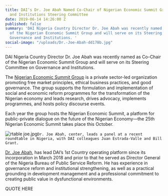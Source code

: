 ```yaml
---
title: DAI’s Dr. Joe Abah Named Co-Chair of Nigerian Economic Summit Group’s Governance
  and Institutions Steering Committee
date: 2019-06-14 14:26:00 Z
published: false
summary: 'DAI Nigeria Country Director Dr. Joe Abah was recently named as Co-Chair
  of the Nigerian Economic Summit Group and will serve on its Steering Committee on
  Governance and Institutions. '
social-image: "/uploads/Dr.-Joe-Abah-dd178b.jpg"
---
```


DAI Nigeria Country Director Dr. Joe Abah was recently named as Co-Chair of the Nigerian Economic Summit Group and will serve on its Steering Committee on Governance and Institutions. 

The [Nigerian Economic Summit Group](https://nesgroup.org/) is a private sector-led organization promoting free market principles, ethical business practices, and good governance. The group supports the formulation and implementation of social and economic reform programmes for the transformation of the Nigerian economy and leads research, drives advocacy, implements programmes, and hosts policy discourse events. 

Each year the group hosts the Nigerian Economic Summit, a platform for public-private dialogue on the future of the Nigerian Economy—the 25th Nigerian Economic Summit takes place this October.

![rtable joe.jpg](/uploads/rtable%20joe.jpg)`Dr. Joe Abah, center, leads a panel at a recent roundtable in Nigeria, with DAI colleagues Juan Estrada-Valle and Bill Grant.`

[Dr. Joe Abah](https://www.dai.com/who-we-are/our-team/joe-abah), has lead DAI’s 1st Country operating platform since its incorporation in March 2018 and prior to that he served as Director General of the Nigeria Bureau of Public Service Reform. He has experience in governance reform and institutional strengthening, as well as a practical grounding in development management and a professional commitment to creating public value in dysfunctional environments. 

QUOTE HERE 